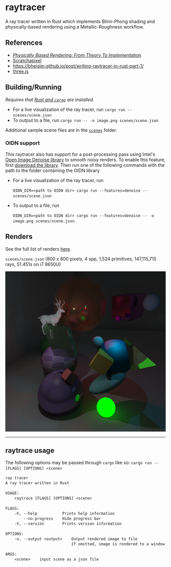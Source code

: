 # raytracer

A ray tracer written in Rust which implements Blinn-Phong shading and physically-based rendering using a Metallic-Roughness workflow.

## References

- [_Physically Based Rendering: From Theory To Implementation_](http://www.pbr-book.org/)
- [Scratchapixel](https://www.scratchapixel.com)
- https://bheisler.github.io/post/writing-raytracer-in-rust-part-1/
- [three.js](https://threejs.org/)

## Building/Running

_Requires that [Rust and `cargo`](https://www.rust-lang.org/learn/get-started) are installed._

- For a live visualization of the ray tracer, run `cargo run -- scenes/scene.json`
- To output to a file, run `cargo run -- -o image.png scenes/scene.json`

Additional sample scene files are in the [`scenes`](./scenes) folder.

### OIDN support

This raytracer also has support for a post-processing pass using Intel's [Open Image Denoise library](https://www.openimagedenoise.org/) to smooth noisy renders. To enable this feature, first [download the library](https://www.openimagedenoise.org/downloads.html). Then run one of the following commands with the path to the folder containing the OIDN library

- For a live visualization of the ray tracer, run

    `OIDN_DIR=<path to OIDN dir> cargo run --features=denoise -- scenes/scene.json`

- To output to a file, run

    `OIDN_DIR=<path to OIDN dir> cargo run --features=denoise -- -o image.png scenes/scene.json`

## Renders

See the full list of renders [here](./renders/renders.md).

`scenes/scene.json` (800 x 800 pixels, 4 spp, 1,524 primitives, 147,115,715 rays, 51.451s on i7 8650U)

![scene.json](./renders/scene.png)

---

## raytrace usage

The following options may be passed through `cargo` like so: `cargo run -- [FLAGS] [OPTIONS] <scene>`

```
ray tracer
A ray tracer written in Rust

USAGE:
    raytrace [FLAGS] [OPTIONS] <scene>

FLAGS:
    -h, --help           Prints help information
        --no-progress    Hide progress bar
    -V, --version        Prints version information

OPTIONS:
    -o, --output <output>    Output rendered image to file
                             If omitted, image is rendered to a window

ARGS:
    <scene>    input scene as a json file
```
